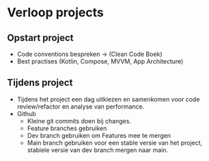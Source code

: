 # Verloop projects
## Opstart project
- Code conventions bespreken -> (Clean Code Boek)
- Best practises (Kotlin, Compose, MVVM, App Architecture)
## Tijdens project
- Tijdens het project een dag uitkiezen en samenkomen voor code review/refactor en analyse van performance.
- Github
	- Kleine git commits doen bij changes.
	- Feature branches gebruiken
	- Dev branch gebruiken om Features mee te mergen
	- Main branch gebruiken voor een stable versie van het project, stabiele versie van dev branch mergen naar main.
